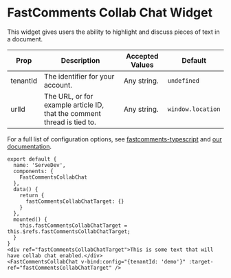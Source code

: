 # FastComments Collab Chat Widget

This widget gives users the ability to highlight and discuss pieces of text in a document.

| Prop     | Description                                                             | Accepted Values | Default           |
|----------|-------------------------------------------------------------------------|-----------------|-------------------|
| tenantId | The identifier for your account.                                        | Any string.     | `undefined`       |
| urlId    | The URL, or for example article ID, that the comment thread is tied to. | Any string.     | `window.location` |

For a full list of configuration options, see [fastcomments-typescript](https://github.com/FastComments/fastcomments-typescript) and [our documentation](https://docs.fastcomments.com/guide-customizations-and-configuration.html).

```vue
export default {
  name: 'ServeDev',
  components: {
    FastCommentsCollabChat
  },
  data() {
    return {
      fastCommentsCollabChatTarget: {}
    }
  },
  mounted() {
    this.fastCommentsCollabChatTarget = this.$refs.fastCommentsCollabChatTarget;
  }
}
<div ref="fastCommentsCollabChatTarget">This is some text that will have collab chat enabled.</div>
<FastCommentsCollabChat v-bind:config="{tenantId: 'demo'}" :target-ref="fastCommentsCollabChatTarget" />
```

<FastCommentsCollabChatExample />
